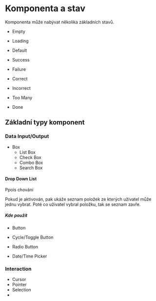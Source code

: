 
# Komponenta a stav

Komponenta může nabývat několika základních stavů.

- Empty
- Loading
- Default
- Success
- Failure

- Correct
- Incorrect
- Too Many
- Done

## Základní typy komponent

### Data Input/Output

- Box
  - List Box
  - Check Box
  - Combo Box
  - Search Box

#### Drop Down List

Ppois chování

Pokud je aktivován, pak ukáže seznam položek ze kterých uživatel může jednu vybrat.
Poté co uživatel vybral položku, tak se seznam zavře.

##### Kde použít

- Button
- Cycle/Toggle Button
- Radio Button

- Date/Time Picker

### Interaction

- Cursor
- Pointer
- Selection
-
